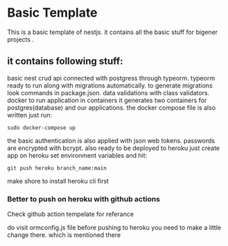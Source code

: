 # Basic Template

This is a basic template of nestjs. it contains all the basic stuff for bigener projects .

## it contains following stuff:

basic nest crud api connected with postgress through typeorm.
typeorm ready to run along with migrations automatically. to generate migrations look commands in package.json.
data validations with class validators.
docker to run application in containers it generates two containers for postgres(database) and our applications.
the docker compose file is also written just run:

```
sudo docker-compose up
```

the basic authentication is also applied with json web tokens.
passwords are encrypted with bcrypt.
also ready to be deployed to heroku just create app on heroku set environment variables and hit:

```
git push heroku branch_name:main
```

make shore to install heroku cli first
### Better to push on heroku with github actions
Check github action tempelate for referance

do visit ormconfig.js file before pushing to heroku you need to make a little change there. which is mentioned there
